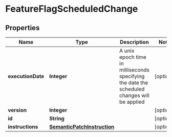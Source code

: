 
# FeatureFlagScheduledChange

## Properties
Name | Type | Description | Notes
------------ | ------------- | ------------- | -------------
**executionDate** | **Integer** | A unix epoch time in milliseconds specifying the date the scheduled changes will be applied |  [optional]
**version** | **Integer** |  |  [optional]
**id** | **String** |  |  [optional]
**instructions** | [**SemanticPatchInstruction**](SemanticPatchInstruction.md) |  |  [optional]



